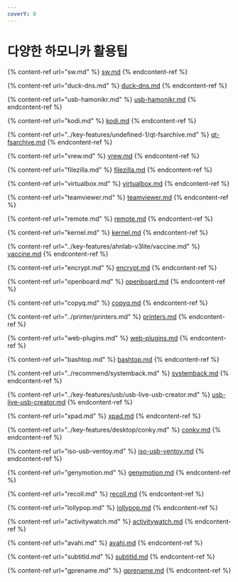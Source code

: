 ```yaml
---
coverY: 0
---
```


# 다양한 하모니카 활용팁

{% content-ref url="sw.md" %}
[sw.md](sw.md)
{% endcontent-ref %}

{% content-ref url="duck-dns.md" %}
[duck-dns.md](duck-dns.md)
{% endcontent-ref %}

{% content-ref url="usb-hamonikr.md" %}
[usb-hamonikr.md](usb-hamonikr.md)
{% endcontent-ref %}

{% content-ref url="kodi.md" %}
[kodi.md](kodi.md)
{% endcontent-ref %}

{% content-ref url="../key-features/undefined-1/qt-fsarchive.md" %}
[qt-fsarchive.md](../key-features/undefined-1/qt-fsarchive.md)
{% endcontent-ref %}

{% content-ref url="vrew.md" %}
[vrew.md](vrew.md)
{% endcontent-ref %}

{% content-ref url="filezilla.md" %}
[filezilla.md](filezilla.md)
{% endcontent-ref %}

{% content-ref url="virtualbox.md" %}
[virtualbox.md](virtualbox.md)
{% endcontent-ref %}

{% content-ref url="teamviewer.md" %}
[teamviewer.md](teamviewer.md)
{% endcontent-ref %}

{% content-ref url="remote.md" %}
[remote.md](remote.md)
{% endcontent-ref %}

{% content-ref url="kernel.md" %}
[kernel.md](kernel.md)
{% endcontent-ref %}

{% content-ref url="../key-features/ahnlab-v3lite/vaccine.md" %}
[vaccine.md](../key-features/ahnlab-v3lite/vaccine.md)
{% endcontent-ref %}

{% content-ref url="encrypt.md" %}
[encrypt.md](encrypt.md)
{% endcontent-ref %}

{% content-ref url="openboard.md" %}
[openboard.md](openboard.md)
{% endcontent-ref %}

{% content-ref url="copyq.md" %}
[copyq.md](copyq.md)
{% endcontent-ref %}

{% content-ref url="../printer/printers.md" %}
[printers.md](../printer/printers.md)
{% endcontent-ref %}

{% content-ref url="web-plugins.md" %}
[web-plugins.md](web-plugins.md)
{% endcontent-ref %}

{% content-ref url="bashtop.md" %}
[bashtop.md](bashtop.md)
{% endcontent-ref %}

{% content-ref url="../recommend/systemback.md" %}
[systemback.md](../recommend/systemback.md)
{% endcontent-ref %}

{% content-ref url="../key-features/usb/usb-live-usb-creator.md" %}
[usb-live-usb-creator.md](../key-features/usb/usb-live-usb-creator.md)
{% endcontent-ref %}

{% content-ref url="xpad.md" %}
[xpad.md](xpad.md)
{% endcontent-ref %}

{% content-ref url="../key-features/desktop/conky.md" %}
[conky.md](../key-features/desktop/conky.md)
{% endcontent-ref %}

{% content-ref url="iso-usb-ventoy.md" %}
[iso-usb-ventoy.md](iso-usb-ventoy.md)
{% endcontent-ref %}

{% content-ref url="genymotion.md" %}
[genymotion.md](genymotion.md)
{% endcontent-ref %}

{% content-ref url="recoll.md" %}
[recoll.md](recoll.md)
{% endcontent-ref %}

{% content-ref url="lollypop.md" %}
[lollypop.md](lollypop.md)
{% endcontent-ref %}

{% content-ref url="activitywatch.md" %}
[activitywatch.md](activitywatch.md)
{% endcontent-ref %}

{% content-ref url="avahi.md" %}
[avahi.md](avahi.md)
{% endcontent-ref %}

{% content-ref url="subtitld.md" %}
[subtitld.md](subtitld.md)
{% endcontent-ref %}

{% content-ref url="gprename.md" %}
[gprename.md](gprename.md)
{% endcontent-ref %}

